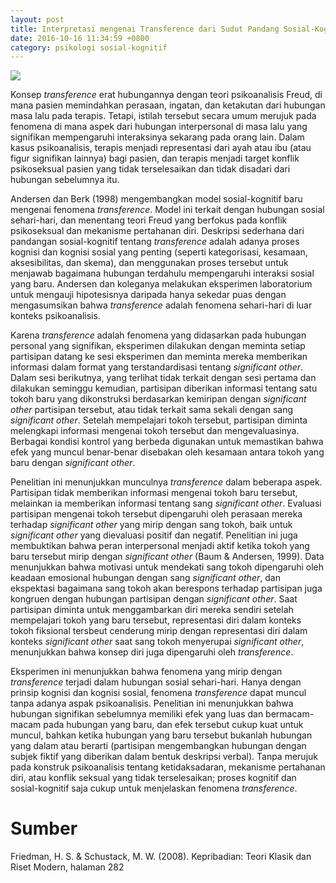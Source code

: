 ```yaml
---
layout: post
title: Interpretasi mengenai Transference dari Sudut Pandang Sosial-Kognitif
date: 2016-10-16 11:34:59 +0800
category: psikologi sosial-kognitif
---
```


![]({{site.url}}/gambar/personality1.jpg)

Konsep _transference_ erat hubungannya dengan teori psikoanalisis Freud, di mana pasien memindahkan perasaan, ingatan, dan ketakutan dari hubungan masa lalu pada terapis. Tetapi, istilah tersebut secara umum merujuk pada fenomena di mana aspek dari hubungan interpersonal di masa lalu yang signifikan mempengaruhi interaksinya sekarang pada orang lain. Dalam kasus psikoanalisis, terapis menjadi representasi dari ayah atau ibu (atau figur signifikan lainnya) bagi pasien, dan terapis menjadi target konflik psikoseksual pasien yang tidak terselesaikan dan tidak disadari dari hubungan sebelumnya itu.

<!-- more -->

Andersen dan Berk (1998) mengembangkan model sosial-kognitif baru mengenai fenomena _transference_. Model ini terkait dengan hubungan sosial sehari-hari, dan menentang teori Freud yang berfokus pada konflik psikoseksual dan mekanisme pertahanan diri. Deskripsi sederhana dari pandangan sosial-kognitif tentang _transference_ adalah adanya proses kognisi dan kognisi sosial yang penting (seperti kategorisasi, kesamaan, aksesibilitas, dan skema), dan menggunakan proses tersebut untuk menjawab bagaimana hubungan terdahulu mempengaruhi interaksi sosial yang baru. Andersen dan koleganya melakukan eksperimen laboratorium untuk mengauji hipotesisnya daripada hanya sekedar puas dengan mengasumsikan bahwa _transference_ adalah fenomena sehari-hari di luar konteks psikoanalisis.

Karena _transference_ adalah fenomena yang didasarkan pada hubungan personal yang signifikan, eksperimen dilakukan dengan meminta setiap partisipan datang ke sesi eksperimen dan meminta mereka memberikan informasi dalam format yang terstandardisasi tentang _significant other_. Dalam sesi berikutnya, yang terlihat tidak terkait dengan sesi pertama dan dilakukan seminggu kemudian, partisipan diberikan informasi tentang satu tokoh baru yang dikonstruksi berdasarkan kemiripan dengan _significant other_ partisipan tersebut, atau tidak terkait sama sekali dengan sang _significant other_. Setelah mempelajari tokoh tersebut, partisipan diminta melengkapi informasi mengenai tokoh tersebut dan mengevaluasinya. Berbagai kondisi kontrol yang berbeda digunakan untuk memastikan bahwa efek yang muncul benar-benar disebakan oleh kesamaan antara tokoh yang baru dengan _significant other_.

Penelitian ini menunjukkan munculnya _transference_ dalam beberapa aspek. Partisipan tidak memberikan informasi mengenai tokoh baru tersebut, melainkan ia memberikan informasi tentang sang _significant other_. Evaluasi partisipan mengenai tokoh tersebut dipengaruhi oleh perasaan mereka terhadap _significant other_ yang mirip dengan sang tokoh, baik untuk _significant other_ yang dievaluasi positif dan negatif. Penelitian ini juga membuktikan bahwa peran interpersonal menjadi aktif ketika tokoh yang baru tersebut mirip dengan _significant other_ (Baum & Andersen, 1999). Data menunjukkan bahwa motivasi untuk mendekati sang tokoh dipengaruhi oleh keadaan emosional hubungan dengan sang _significant other_, dan ekspektasi bagaimana sang tokoh akan berespons terhadap partisipan juga kongruen dengan hubungan partisipan dengan _significant other_. Saat partisipan diminta untuk menggambarkan diri mereka sendiri setelah mempelajari tokoh yang baru tersebut, representasi diri dalam konteks tokoh fiksional tersbeut cenderung mirip dengan representasi diri dalam konteks _significant other_ saat sang tokoh menyerupai _significant other_, menunjukkan bahwa konsep diri juga dipengaruhi oleh _transference_.

Eksperimen ini menunjukkan bahwa fenomena yang mirip dengan _transference_ terjadi dalam hubungan sosial sehari-hari. Hanya dengan prinsip kognisi dan kognisi sosial, fenomena _transference_ dapat muncul tanpa adanya aspak psikoanalisis. Penelitian ini menunjukkan bahwa hubungan signifikan sebelumnya memiliki efek yang luas dan bermacam-macam pada hubungan yang baru, dan efek tersebut cukup kuat untuk muncul, bahkan ketika hubungan yang baru tersebut bukanlah hubungan yang dalam atau berarti (partisipan mengembangkan hubungan dengan subjek fiktif yang diberikan dalam bentuk deskripsi verbal). Tanpa merujuk pada konstruk psikoanalisis tentang ketidaksadaran, mekanisme pertahanan diri, atau konflik seksual yang tidak terselesaikan; proses kognitif dan sosial-kognitif saja cukup untuk menjelaskan fenomena _transference_.

# Sumber

Friedman, H. S. & Schustack, M. W. (2008). Kepribadian: Teori Klasik dan Riset Modern, halaman 282